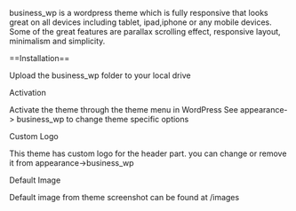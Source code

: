 business_wp is a wordpress theme which is fully responsive that looks great on all devices including tablet, ipad,iphone or any mobile devices.
Some of the great features are parallax scrolling effect, responsive layout, minimalism and simplicity.

==Installation==

Upload the business_wp folder to your local drive

Activation

Activate the theme through the theme menu in WordPress
See appearance-> business_wp to change theme specific options

Custom Logo

This theme has custom logo for the header part. you can change or remove it from appearance->business_wp

Default Image

Default image from theme screenshot can be found at /images

